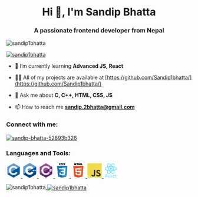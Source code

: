 <h1 align="center">Hi 👋, I'm Sandip Bhatta</h1>
<h3 align="center">A passionate frontend developer from Nepal</h3>

<p align="left"> <img src="https://komarev.com/ghpvc/?username=sandip1bhatta&label=Profile%20views&color=0e75b6&style=flat" alt="sandip1bhatta" /> </p>

<p align="left"> <a href="https://github.com/ryo-ma/github-profile-trophy"><img src="https://github-profile-trophy.vercel.app/?username=sandip1bhatta" alt="sandip1bhatta" /></a> </p>

- 🌱 I’m currently learning **Advanced JS, React**

- 👨‍💻 All of my projects are available at [https://github.com/Sandip1bhatta/](https://github.com/Sandip1bhatta/)

- 💬 Ask me about **C, C++, HTML, CSS, JS**

- 📫 How to reach me **sandip.2bhatta@gmail.com**

<h3 align="left">Connect with me:</h3>
<p align="left">
<a href="https://linkedin.com/in/sandip-bhatta-52893b326" target="blank"><img align="center" src="https://raw.githubusercontent.com/rahuldkjain/github-profile-readme-generator/master/src/images/icons/Social/linked-in-alt.svg" alt="sandip-bhatta-52893b326" height="30" width="40" /></a>
</p>

<h3 align="left">Languages and Tools:</h3>
<p align="left"> <a href="https://www.cprogramming.com/" target="_blank" rel="noreferrer"> <img src="https://raw.githubusercontent.com/devicons/devicon/master/icons/c/c-original.svg" alt="c" width="40" height="40"/> </a> <a href="https://www.w3schools.com/cpp/" target="_blank" rel="noreferrer"> <img src="https://raw.githubusercontent.com/devicons/devicon/master/icons/cplusplus/cplusplus-original.svg" alt="cplusplus" width="40" height="40"/> </a> <a href="https://www.w3schools.com/cs/" target="_blank" rel="noreferrer"> <img src="https://raw.githubusercontent.com/devicons/devicon/master/icons/csharp/csharp-original.svg" alt="csharp" width="40" height="40"/> </a> <a href="https://www.w3schools.com/css/" target="_blank" rel="noreferrer"> <img src="https://raw.githubusercontent.com/devicons/devicon/master/icons/css3/css3-original-wordmark.svg" alt="css3" width="40" height="40"/> </a> <a href="https://www.w3.org/html/" target="_blank" rel="noreferrer"> <img src="https://raw.githubusercontent.com/devicons/devicon/master/icons/html5/html5-original-wordmark.svg" alt="html5" width="40" height="40"/> </a> <a href="https://developer.mozilla.org/en-US/docs/Web/JavaScript" target="_blank" rel="noreferrer"> <img src="https://raw.githubusercontent.com/devicons/devicon/master/icons/javascript/javascript-original.svg" alt="javascript" width="40" height="40"/> </a> </a> <a href="https://reactjs.org/" target="_blank" rel="noreferrer"> <img src="https://raw.githubusercontent.com/devicons/devicon/master/icons/react/react-original-wordmark.svg" alt="react" width="40" height="40"/> </p>

<p><img align="left" src="https://github-readme-stats.vercel.app/api/top-langs?username=sandip1bhatta&show_icons=true&locale=en&layout=compact" alt="sandip1bhatta" /></p>

<p>&nbsp;<img align="center" src="https://github-readme-stats.vercel.app/api?username=sandip1bhatta&show_icons=true&locale=en" alt="sandip1bhatta" /></p>
